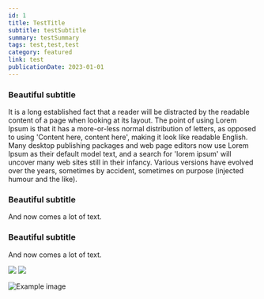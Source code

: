 ```yaml
---
id: 1
title: TestTitle
subtitle: testSubtitle
summary: testSummary
tags: test,test,test
category: featured
link: test
publicationDate: 2023-01-01
---
```



### Beautiful subtitle

It is a long established fact that a reader will be distracted by the readable content of
a page when looking at its layout. The point of using Lorem Ipsum is that it has a
more-or-less normal distribution of letters, as opposed to using 'Content here, content
here', making it look like readable English. Many desktop publishing packages and web page
editors now use Lorem Ipsum as their default model text, and a search for 'lorem ipsum'
will uncover many web sites still in their infancy. Various versions have evolved over the
years, sometimes by accident, sometimes on purpose (injected humour and the like).

### Beautiful subtitle

And now comes a lot of text.

### Beautiful subtitle

And now comes a lot of text.

<div class="articleImages">
    <img src="/img/test.png" />    
    <img src="/img/test.png" />    
</div>


![Example image](/img/test.png?width=500&height=400)
